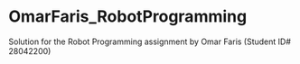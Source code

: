 # OmarFaris_RobotProgramming
Solution for the Robot Programming assignment by Omar Faris (Student ID# 28042200)